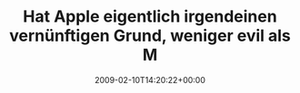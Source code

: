 ---
retweeted: false
source: <a href="http://twitter.com" rel="nofollow">Twitter Web Client</a>
entities:
  hashtags:
  - text: flamm
    indices:
    - '89'
    - '95'
  symbols: []
  user_mentions: []
  urls: []
display_text_range:
- '0'
- '95'
favorite_count: '0'
id_str: '1195512286'
truncated: false
retweet_count: '0'
id: '1195512286'
created_at: Tue Feb 10 14:20:22 +0000 2009
favorited: false
full_text: 'Hat Apple eigentlich irgendeinen vernünftigen Grund, weniger evil als
  Microsoft zu sein? #flamm'
lang: de
tags:
- flamm
- pesos/twitter
date: '2009-02-10T14:20:22+00:00'
src: https://twitter.com/bascht/status/1195512286
original_url: https://twitter.com/bascht/status/1195512286
type: twitter_tweet
text: 'Hat Apple eigentlich irgendeinen vernünftigen Grund, weniger evil als Microsoft
  zu sein? #flamm'
title: Hat Apple eigentlich irgendeinen vernünftigen Grund, weniger evil als M

---
